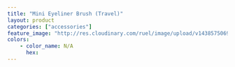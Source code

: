 ```yaml
---
title: "Mini Eyeliner Brush (Travel)"
layout: product
categories: ["accessories"]
feature_image: "http://res.cloudinary.com/ruel/image/upload/v1438575069/fs/miniEyelinerBrush.jpg"
colors:
    - color_name: N/A
      hex: 
---
```

